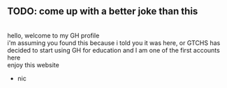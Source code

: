 ## TODO: come up with a better joke than this
\
hello, welcome to my GH profile\
i'm assuming you found this because i told you it was here, or GTCHS has decided to start using GH for education and I am one of the first accounts here\
enjoy this website
- nic

<!--
**nic-gunter-gtchs/nic-gunter-gtchs** is a ✨ _special_ ✨ repository because its `README.md` (this file) appears on your GitHub profile.

Here are some ideas to get you started:

- 🔭 I’m currently working on ...
- 🌱 I’m currently learning ...
- 👯 I’m looking to collaborate on ...
- 🤔 I’m looking for help with ...
- 💬 Ask me about ...
- 📫 How to reach me: ...
- 😄 Pronouns: ...
- ⚡ Fun fact: ...
-->
